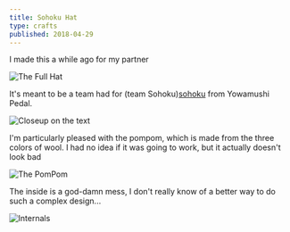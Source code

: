```yaml
---
title: Sohoku Hat
type: crafts
published: 2018-04-29
---
```


I made this a while ago for my partner

![The Full Hat](SohokuHat1)

It's meant to be a team had for (team Sohoku)[sohoku] from Yowamushi Pedal.

![Closeup on the text](SohokuHat2)

I'm particularly pleased with the pompom, which is made from the three colors of wool. I had no idea if it was going to work, but it actually doesn't look bad

![The PomPom](SohokuHat3)

The inside is a god-damn mess, I don't really know of a better way to do such a complex design...

![Internals](SohokuHat4)

[sohoku]: https://duckduckgo.com/?q=sohoku+yowamushi+pedal&t=canonical&iar=images&iax=images&ia=images
